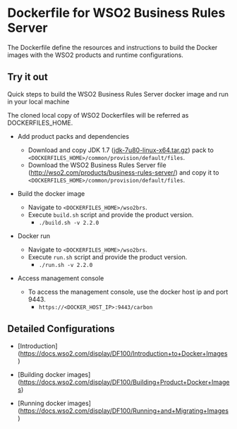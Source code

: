 # Dockerfile for WSO2 Business Rules Server #
The Dockerfile define the resources and instructions to build the Docker images with the WSO2 products and runtime configurations.

## Try it out
Quick steps to build the WSO2 Business Rules Server docker image and run in your local machine

The cloned local copy of WSO2 Dockerfiles will be referred as DOCKERFILES_HOME.

* Add product packs and dependencies
    - Download and copy JDK 1.7 ([jdk-7u80-linux-x64.tar.gz](http://www.oracle.com/technetwork/java/javase/downloads/jdk7-downloads-1880260.html)) pack to `<DOCKERFILES_HOME>/common/provision/default/files`.
    - Download the WSO2 Business Rules Server file (http://wso2.com/products/business-rules-server/) and copy it to `<DOCKERFILES_HOME>/common/provision/default/files`.

* Build the docker image
    - Navigate to `<DOCKERFILES_HOME>/wso2brs`.
    - Execute `build.sh` script and provide the product version.
        + `./build.sh -v 2.2.0`

* Docker run
    - Navigate to `<DOCKERFILES_HOME>/wso2brs`.
    - Execute `run.sh` script and provide the product version.
        + `./run.sh -v 2.2.0`

* Access management console
    -  To access the management console, use the docker host ip and port 9443.
        + `https://<DOCKER_HOST_IP>:9443/carbon`

## Detailed Configurations

* [Introduction] (https://docs.wso2.com/display/DF100/Introduction+to+Docker+Images)

* [Building docker images] (https://docs.wso2.com/display/DF100/Building+Product+Docker+Images)

* [Running docker images] (https://docs.wso2.com/display/DF100/Running+and+Migrating+Images)
